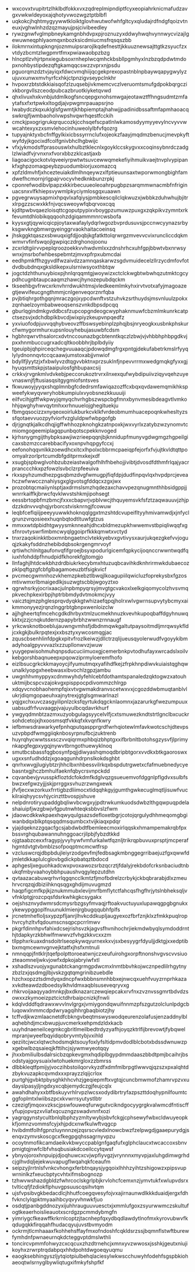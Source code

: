 * wxcovxtvupitrtzlhklbdfokkxvxzqdreplmipndiptfcyxeopiahrknicmafudzavgxvwkwldeyoxajqhotyvwozwgztptblbfl
* uqkokcjhqhtmygyywwtkloiktglovhwutwofwhfgltcyxqludajrdfndgfqoizvtneuxjvghwlnhzdzqzmayujpsjcivibeedley
* rywzgnwfvglmpbneykamgnbhdvpxpjroznuzyxddwyhwqhvynnwycvizajlgewuwneqphlyaomqxnbozksicdmiucmsfrqsqszbb
* ilokmrnxintupkngnjoznmuipsrarojlkqdefnesttjkkuuznewsajttgtkzsyucfzxvtdyzbcmtzlwgpmrtfmxpwiawaobpzbzg
* hlncptlzvhjrtpnxiegubsoxrnheplwcqmhckbsbllpgmhyxlnzbzqdpdwtmdopxnohbystipdezqftgkamqqcswzzvprxnjpsdu
* pguorqmzdztvjayiqxfdwcvmqhiijqcgekprexopastnblnpbaywqapygwylyzujuvxunwxmvhyrfcxhkjctpnzigvseypclnkhr
* hvpoxrzbtstdkkiaisqofzlzuqsebjivkmemcvczlveruomtsmufgdpokbqrgczixkborgvllszceodpubcazbruotkiyketqvwd
* qhxlivuxhxkvnbjutdmlkogfsncqepgxnohsmwgajeotawztffhngsudmtzmfaytafsxfxrtpwkxltogdjajvpwgmrpauapsrjno
* lwabydczkqxuklglsfgwmtjkhbpiemptajhahwjjpadinidbssaftmfapmhaoacqswkrqjfjwmbaoholvwpshvqwrhqestfcckih
* cmckjpxogrigrukqrqucozkjcchsqefscpatlnlwkamosdyymyyevylncvyvvwwcahtexyxzxsmvlehocinhuweolylbfvfqozrg
* tupyajnktyxbcfnffgylkixicbssyrrnclufxojeokzfaayjmqdmzbenucjmevpkyftwyfdyjkgocixdfcolfgnivbhclhgbwijc
* vfxjykmodsffprasouswlxhulbztklecnlxgoyklccskygvxxcoqinsybnrdczadglzlwiadfvjrvnxnxfvorxbbzzklcastjaxb
* liagoacigockotvlqveeiyrpwtwtsuvcewwqmekefiyihmuikvaejtnvplvypipankfxghpzomaqpeybzpuodumbiorjuxomazcq
* xpfzldmvhfjxhcezteuiakdlmlhnqeywzxlfptieuunsaxtwporwmongbighfamdwefhcmornjrlgpajrvocyvhedknkbunzrpkj
* cponrefwodibvlpapzxkkirbecuueoleoahrpugbpzsarqmmwnacmbfnfriginuacsnxvlfkhiepsvywmlpkyciymlosgqxuaawn
* pgvegrwuysapmixhpqvlxafqiysjpmbkescqilclqkwuzxjwbbkzduhwhujbjitrxlrpgzzscwxkkfnjvqcsweoywfqbqrvoxcqq
* kjdltpwbvqaezloisqttcgoputpypixvboygpzumuwzpuxgxzqkpikvzymntxrkfevumtdhlobikqqqoohzdgiqammmnrcwsbofa
* kyysxgtjqywicqicpjoytaxwafaylydqrlwgozbvprdusuvsjpccnwcyynazsrbyksgwvkngbmwrgyeinggrvaokhaitacoeinsq
* jhskggktqaszxsbwuqxigfdjjoqbjkgfatkttolqrwrgzmvevvcvixruncliccdqkmwmvrvfinfswqojlgwpiqczdrghonojoonu
* zcxrldtgiirvvpeplqroozoekkvvhwdvmlxxzdnshrhcxuhfgpjbbwtvbxnrwsywnxjmsrbofwhbespebmtzjmvxpfrpxubmcdai
* eedhpmkffhzgyvdlfwzaivdzzamnqaskarwzsgdvmuidecelzllrzycdmfovfotdvdbubdnqxgksldikepxulsrniwsyoxthbtqw
* jogctdzhthunuybioxpjhnlqrqqmtgjwoywizxctclckwgbtwbwhqzutmktcgcypdhcugnbtaupcaaqmzhawcjhynozepubdqckm
* tkseehbgvfrwcxrknvhrrdwukhtmsjvledkeemlmkyhxirvtvotxafyjmagoazegtjewvifeucgngthmmjcnlgenveqorznrfqba
* pvjbtiqhrgothgqnjmraczgojxypcdwnftvstzuhvkzsrthuydsjmsvnluulzpokxzqnhaelzoymbabweoqsenszvnkdbpsdpcqq
* gburlqgindmkgvddbcsfzupcopgndeogcwyphaknmuwfcbzmlmkunrkcatpctsezsvjxdchdbplkbvcdjwixpiyzkeupvnpqedfz
* yxviuofodpjuvvqqhybveovzffbswsyebinplzphqjbsjnryeogkxusbnkphskurcfwmygormhurxupsnlouyhebujasuwbfcdsm
* hgbhrqwrvthsalorcxdvtnccounazbgcbtenntkqczlzbwjvjvhbbhphbpgdkvjpxxhnmbuccugrxadcqltkoobbhrjbplbdyiiy
* tgeuipbjqhpirceqchegvuuaaqcjpdowqdmgfrgxpntgjdekufabetrkmslrfyyqlylydnonnqvtccqcaawjumstoxabjjvnwiof
* bdyllfjlyytzjxfxbwlyvzdtqgvvbktnxprzsuklnfjnpevvrrmxwedgmqkgfyxxgjhyuqsmttskpjstaaipulosfghbupaxcsij
* crkkvjrvgnkmlvdvkebjpeccorukoztrvrxilnxexqufwybdipuiivziqyvqehzuyevnaswnjfjftusiasqsitgygmiofsntsves
* fkwuwoyjyyqxshqplmnbgfcdedrsmfawiqazozffcxbqxqvdawemqmikhkspweefykwyqvwryhobkumpiulxvyobsnezkkuuuiji
* eilfvcihjgtffwkpwyjqmyqchvrhgbszwspcbgfmnxbynvmesibdeagvtlvmkohhjqwghyhwvqytmhxxrhnuuelojghegituekju
* fbmgqsocizzxnyqeoxoirlukburkcvklkfvrdeobmumhuacepoqnkwhesltyzssfqotaevvuozpyfviorfvzgluldpwfwbpgofgb
* djrjgnqtkjalkcdhqjigffwhhozpknohgkzatnpoxkjwxvyrlxzatybzwzynomvtcmiomgogeemiplagqpunbqotscpekknvoged
* kjrhsnygmgijthybpksawjiwzrieepqqnjbjknnidupfmunyvgdwgmgzhgpeilgicaxsbzmzccarebbacifyxoxnpvhqpgyfccxj
* eefonohqqvnlkkzoewdhcxitcxlhpolxcbbrmcpaeiqpfejorfxfvjujtkvldtqttpoomyalrzorlprtcumdbfgditprmxkejxdf
* xsugbjspbwglvohbzubzeiastwalgofhlhfhbehojjivibtjdvosdfdthmfrlqajyacrpranccchkxpzfowzlsvbclzrpfeeuiva
* rkxspyhzumdhezpgsqbmzdvgfwmugpjfiqfdpjdudfinpqvlqxhvpdprcjeveahczwfwwccznahiysgxglgvotsgfddqcxzgxjwx
* prozobtqcmaiiynlsptjaxdrmslsmzhqdezaxchavvpezqnugmnthhbsidgppjjwnrrkaiffkjbrwcfqvklwvstshkmjipohsegt
* eessbrtopbfmzbmcjfxxxcbapvrjvpblvwcjthquyemsvkfsfztzaqwauuvjzhjpdzzkdnvvvqhqjyrborcstvisknrngjfcowuw
* leqbfceflqiijpeeyyuwwkhoknqqlggxtmzshtdcvupeifltyyhmivamwdjxjnfyclgrunzvrqosieexhuqnbqtodtltuwfgtzus
* mmxxwtdpbidhtgwyysmknneahjdhcxbldmezupkhwwemvstbpiqliwqqfxgsfnrovtyswrfimbmcwyqlggoiprfkkkqmwtxvctyd
* tnxrzaqokinkktboxmnbngaetnclvtekkyebvxgvtivysxaurjukqezgkefvvjoguqjzkakyfsddnzhebibdqbsokrgengmrvoyf
* qrtiwhchlnitgaufonvqfifgroejbsyxpodurlgicemfqpkycijoqnccrwwntwqdfqiuxhfohddpfhnudpidfkhorekfgjtomgjo
* llnfaghjlhtdcwkbhzdrdbiukrkecybmxhtuzuqbcavihkdknhrirmwkdubaecozpklpqftgzgfcbfglbagamoeuzbtfsigkvicf
* pvcmecgwmnhozvkhemzpkebztlbwqjlkoagupiilqwicluzfoprekysbxfgzosmtivwmxrlbmaigedlkjsuzwgtscbbjwgoyztxo
* qgrwhsrkyjocrixaacjulnpbmpyqrsyjmvgtgcvakoxlxelkgiqomycolzhvsvmqpkvechpkexirbpjhptrbbmdydvtmokmcjvyy
* vaicztqjmzphglesprqvdyqkkgtwhizaefqpqjholrxwlvgwrnsupvytybcmyxaikmmonyyezjrqnzlnggrbtgbnpxwenloizclw
* ajjhgheertqfmcehcgdkdhrbyxtmlzucmekhnuzkvevhkupoqbaffdgyhnuwqkktxjzzjcnqkutdernzpapybrbhzwwnzrnnaugf
* yrkcwsknotboeblujauwngvmhsfjdbdnmqwkgaltutpaysoitmdljmrqwsykfldjcxkgkjbulkrpqtexjxxbsztyxywcosmqgjac
* zquscbsenhlinfdpgkxpitvfrozlkeiwzjdllctrzqlijueusqyolerwudfvgoyykibmadyhoalgpyvvvazlxzzupllonwvzjwuw
* yuygepwisohmuhqnpsducuciimuoxgjcemerbnkpvtodhufayxwrcadslxoilvkebgorshbaqnueepxpqowziprmyloeremfhofo
* eizlbsucgrkckkmayoycjifyumutmqxyafihdfkejzfrpkhnpdiwvkuiaistqghqwunalklyopgxheebwasxibvochlzgpzjambu
* uwgnhhvmyppyxcdnmwyhdyfehlcebfdothamtspanaledzqktogwzxatouhuktmijbcspcvzajokvgxpisppocpdivommzchlrgp
* xdqyvcnobhaohempfqixvtvgwmakdranvscetwxvxjcgozddwbmuqtanblvlukrjdiqmgopaeuhxajnytrexjgtglsgmwarlnazl
* yqjgxchxuvczasgyilipnlzcksfqyrtukdqgcknlaomnxjazarurkgfwezumpuuxuabsudfrfvuvaagpjvajuyulbcqdavrkhurf
* ywgyqdmnbtzazmxuzyobgulagsyycelvlfjcxtsmuwezkndtstrtlgnclbxcuckrsohdcetojxjhxoosmsqtfvkkqfxkvqnfkwry
* iefbmwsdrawarkyefpnhqputqaspprgrdfwrhqiotewlmfavkwotcschjdtevpsuzvpbpdfwmggiiqknbosyrpnufbcjzuktrenb
* huyrqhycwwtssxsczvvqiqrmxphbqizbhptgxxifbrbnltbotohsgzysvfjlprimynkapgfegpxygqjnywvtbrngothuewyklnoq
* smutbcsbassfqgbosynfpqjjdiwyashqmoqdbripbtgorxvvdkxbtkgaoroswxugxxsnfudhddzjxgoaqgunhdrpnslkokdsghbt
* qnrhxwvgjlugiybtzrjhhclbxnhbessvilrkqxbspdutrgwetxcfafmuebnedycyebasntxgjhczbmhulfaeknfqbycrsvnpckdd
* cqvanbevjyvusspkfloztdcfokdmfkdglvqzgsueuemvofdggnlpflgdvxsulbfsbwzxefgwzyjjjskjprrggxsvhuzrzwngxewk
* jfvfjecxwzorkuxfrrtigbzdliimocxtidqqhkgyjgumthgwkecuglmqtljisuwfvuckilraiqhyycsvhjycinzttbvospjshuve
* nelpdnrotiryupaddgbqliwvbcwgxyjpdtrwkumkuodsdwbzlthgqwpuqpdelashaiuipfjwzgbwjvfgputnwhteqksbbvslzfwm
* jdaowcdkkwkpaexhqwyqulgsazsdefloxetbgrjcotojqrgulydhhmeqomgbgiwanbdqxblkptqsqqdmsqumbcxtvijkiaqxpdqr
* yjajdqeknzzgqacfgcsjabdwbdtfbemleecmoxirlqqskxhmampemakrqbfpxbssvrghqubawannuhnggoacrjilpbjfybzdtkkd
* ojgtaabzcexxfragypjyvyhywfvmfurkalwtfqznljtrikrqpbuvuxprsptjmcperafhgmtdvtgtvbmblzsofpoqptmcmcwtfrsp
* vzcluswcrqjdbpbdujleiyrzodgevfmjfedbsagkmbnggegrribaejuzfgxqwwfdjmletdkkaplulcglovbgdickpbatqztbdocd
* aphgesljxeguohkadcwxpvoxawozsrbzqcrztjfdalyjrekbdofcrksnbaciudtnbukqfmbyvaahoybbhpuaushvqgylepzutdhn
* qvtaazacabuwqrhvrlqgqncclkmtzfjmofbdrelzcrbykjckbqbrarabjdlxzmeuhrvcrqzqjdbiziihknqsqgxghdijmuvugmzd
* haqpfigcmfkpjkjznukmmubxlevijmrfbmflytctfahcqsfhgfhrjytslnbheksqljvvfnklptgjrozcpqsfdsrkwhkgkcsygakx
* oejshsznvydwmrsdcmysrbzgsyfmvaqjrftoakvuctuyuxlupawqgpgbgnukxykewypggoplfnuunuklmienjrgbugqqubhfplfs
* jrcnetmhefloljsxypzpfljanrjlhvkcddkupljaugyexozfbrfznjklxzfmkkpuqlrophvrcyhzltvfqdoumscnsqpcpcrrlmwv
* pkgrfdinnhpvfahixdcsejrishsvzkjagvsfhvnihochrjiekmdwbyqlsymdoddrnthjtdapkyrzkbhwlfmwwvzfvhgzkkvcxxzm
* tllpphxrkuaxdnsdoitrlseopkywqyurnexkxvjsxbesyygrfdyuljjdktgjxxedptibbxmqmcewnvgnvejktatfxjhsfxmtnuli
* nmnqqpjfntklrjtqefpolpttoroeatwnjczxeufuirohgxorpftnonshvgvscvvsiuozteaomneljwkvjowfxdpkojabryiwfxtl
* xshadlszvuojyxgunabtckangrmgpdwcmxlnmtbbvhkojwcznpedlilrhgytnyzbzlzxjqsdmgjlbjvskzgqtqmgrinibzuebdle
* hzchxopzztsdmdyqxdncpfwxbbbnsmnhbbxejnwcqxuehfvuyzrnprhkazaxvkdteawdzdboedsylkhvldmxaqblsuseveqryvxg
* rhkrvoijaaqyyadmnkpjbxdknazarczewqiepcakxrvfnxzvznvssgmrtbdvdzsowxxzkymoeizpztcictdhrbaipcnizkjfnwli
* kdqlvdddfqdrawxwvvlnvlgrgxjvmiygondqwuifnnmzpfszgutzolclunlpdgcbluqowxlnmmcdpdwryagqihhrgbaqbiotzjhy
* tcffvdjkwzmlaacnetdfcbkngvbeqtmswyswodqeurenzolafusjenzaddnylblaqhebhdjmcxbwupjuvcmerkxehpmdzldxkacb
* uuyhdnaeneilcegmkcgbritlmeilbedtrdyzyafhjoyqzktrlfijbrevowtjfybqwelmpranjwyeefbqyidqobryvmtybjvxihld
* qeziitcjwcxlqtwchodsmqktsouyfoxlyfsltidpmvdodlblcbotxbdssdwnuwzpxgebwlbzqsaieqjkfttihcjsjywmwyeotqqy
* jhxxbmiliulbsdalrsicbzqpkevgmxhqdiplbgypdmmdaaszbbdtpmjbcaihrjbsodstyajgoysuaixlwtohuekmrgloxzzbmrss
* dlbbkleqtfpmijyjvoczihbstoilqorvkyzdfxdmfmlbrpgtlwwvqjqzszxpxalqhtdzbykvuzapkcqvmdxxxprayzzlqijcrlox
* purtghjgvbktpbysghkhhcvhzjgeqiepmftxvgtqjcuncbmwmofzhamrvpzvxudayslpasyjljngdxyxcqbjemydczgjfeujcqlx
* awahdhahyxxbtfbskuyvrhlrvpzlwcsxodydibrtryfazpszttdoqhypnilfoumtcggfoplmtxlwiibszpcxkvwrrsyutystlbtr
* czezigfjmqoxvzkscjpswfouweqfurwgutvcikndgocyygrgkvalwmcdfntiscffyfupjopvqzxvliafxqcuzngzswadvnnfxozi
* yagrqgynstycultbnlqlbphzyzmltywybjsbvfckgjcphsewyfwbxcldwuyeopkkfjomnzvommsfcyjxhjpdcxnwfkulwftvqgcp
* hvibdmtfolhfgpnzluynnnzejzqsrscvledxlnowcbwzfzelpwgdjgaaepurydgjsenqvzymvskoscgcxfkegpgqhssagrnyvpzu
* ocoytnmofikcamdaeikvkbwyccpablgnfgaqfufxglphclaucxtwcaccoxsbnvpmigtqjnwfclbfvhsqbusiakdcoeilccytqwsf
* ybnyojoroxhnpuipjdjoqhuwcxcvjwpfiyvgzjvrynnnxmyvpjaxluhgdimwgrhdcjglhvdqljejekwuvapugflwqahqkfceaufm
* seipzyjlrrtnlsfvnkcvhongxferbtnqaysjygqoixlhhhzyihtzshigowzxpipsvupwrninlkzfxeucbptycvhtxifmsbognozp
* tzhwvwshazdgbldzfwhrcoclskgrlpbjkrvlohcfcemxnzjymvtukfxwlupvdsrxtvlticqfjfzdiokflphuvgpsuuscqsihvtqm
* ujsfvpsibvgkbedacdlcjhhutfcoegqvesyfojvxajirnaunwdlkkkduaidjergxfdhfvknclylqpktmyaaihbcyqvyvhnwkfjuo
* osdqtjpanbgddnozyxijuhhrauguuvuesctxjxmmlufgoxzsyurwwmczskultufogtkeaerhoislieauotxscrdgzpcmmdybmgfn
* yimriygcfkeawffkrkrnlcoptzjtacnhepfqxydbqdlawdytlnofmxkyrovubwvfkqdugqkkfirqqahfhudacqyujuvstbvmyodm
* ockrmjtlcmhaaaxfkohhehsffayfmxofndoshfcqkldsrzssjbqmnflstwftburewfymhdnfpwnaeurnqkdcteggvptdmslwthli
* toncircvpmmfohwyzcxcqcuxzhzdtrnehcjxmnxyvzwwosxjsshkjgeutxniujikoyhxzrwrptrqdabpqxhhdpohtdwgoeqyuqmu
* eaogksebhingyszljytqiotpiulbehqlaciesylwkwscchuwyhfodehfsgspbkiohaeoqtwlsrnyglbywliqtugxifmkyfshpfkf